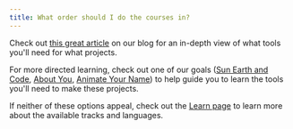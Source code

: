 ```yaml
---
title: What order should I do the courses in?
---
```

Check out [this great article](http://www.codecademy.com/blog/86-what-language-do-you-need-to-know) on our blog for an in-depth view of what tools you'll need for what projects.

For more directed learning, check out one of our goals ([Sun Earth and Code](http://www.codecademy.com/goals/web-beginner-en-ymqg0), [About You](http://www.codecademy.com/goals/web-beginner-en-3pc6w), [Animate Your Name](http://www.codecademy.com/goals/animate-your-name)) to help guide you to learn the tools you'll need to make these projects.

If neither of these options appeal, check out the [Learn page](http://www.codecademy.com/learn) to learn more about the available tracks and languages.